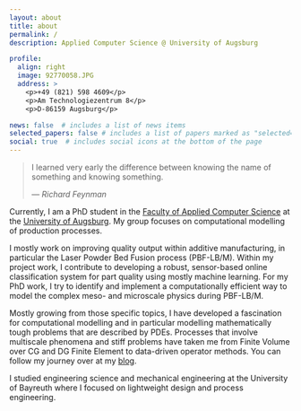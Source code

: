 ```yaml
---
layout: about
title: about
permalink: /
description: Applied Computer Science @ University of Augsburg

profile:
  align: right
  image: 92770058.JPG
  address: >
    <p>+49 (821) 598 4609</p>
    <p>Am Technologiezentrum 8</p>
    <p>D-86159 Augsburg</p>

news: false  # includes a list of news items
selected_papers: false # includes a list of papers marked as "selected={true}"
social: true  # includes social icons at the bottom of the page
---
```


> I learned very early the difference between knowing the name of something and knowing something.
>
> &mdash; <cite>Richard Feynman</cite>

Currently, I am a PhD student in the [Faculty of Applied Computer Science](https://www.uni-augsburg.de/en/fakultaet/fai/) at the [University of Augsburg](https://www.uni-augsburg.de/en/). My group focuses on computational modelling of production processes.

I mostly work on improving quality output within additive manufacturing, in particular the Laser Powder Bed Fusion process (PBF-LB/M). Within my project work, I contribute to developing a robust, sensor-based online classification system for part quality using mostly machine learning. For my PhD work, I try to identify and implement a computationally efficient way to model the complex meso- and microscale physics during PBF-LB/M.

Mostly growing from those specific topics, I have developed a fascination for computational modelling and in particular modelling mathematically tough problems that are described by PDEs. Processes that involve multiscale phenomena and stiff problems have taken me from Finite Volume over CG and DG Finite Element to data-driven operator methods. You can follow my journey over at my [blog](/blog).

I studied engineering science and mechanical engineering at the University of Bayreuth where I focused on lightweight design and process engineering.